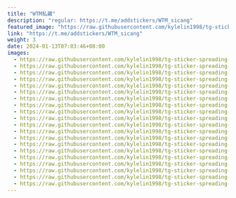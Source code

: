 ```yaml
---
title: "WTM私藏"
description: "regular: https://t.me/addstickers/WTM_sicang"
featured_image: "https://raw.githubusercontent.com/kylelin1998/tg-sticker-spreading-worldwide-images/main/img/0a1aabf0-c8cf-411c-adc5-c3c6b1e2ddf2.jpg"
link: "https://t.me/addstickers/WTM_sicang"
weight: 3
date: 2024-01-13T07:03:46+08:00
images:
  - https://raw.githubusercontent.com/kylelin1998/tg-sticker-spreading-worldwide-images/main/img/0a1aabf0-c8cf-411c-adc5-c3c6b1e2ddf2.jpg
  - https://raw.githubusercontent.com/kylelin1998/tg-sticker-spreading-worldwide-images/main/img/7afcb7ec-4015-468a-81f1-dca907da3133.jpg
  - https://raw.githubusercontent.com/kylelin1998/tg-sticker-spreading-worldwide-images/main/img/d3b6c562-e3d5-4030-ad5a-68929fffbb2b.jpg
  - https://raw.githubusercontent.com/kylelin1998/tg-sticker-spreading-worldwide-images/main/img/d2f4142e-5324-4c75-9443-41e39f22d13e.jpg
  - https://raw.githubusercontent.com/kylelin1998/tg-sticker-spreading-worldwide-images/main/img/2c02054c-918c-47c9-ac61-fe7e7d062793.jpg
  - https://raw.githubusercontent.com/kylelin1998/tg-sticker-spreading-worldwide-images/main/img/6fc1847d-b46d-4733-a4c4-249ed67280d2.jpg
  - https://raw.githubusercontent.com/kylelin1998/tg-sticker-spreading-worldwide-images/main/img/bf586dec-e227-4378-a127-2000108428c1.jpg
  - https://raw.githubusercontent.com/kylelin1998/tg-sticker-spreading-worldwide-images/main/img/69e58dba-f448-4eff-a6ed-88d559600765.jpg
  - https://raw.githubusercontent.com/kylelin1998/tg-sticker-spreading-worldwide-images/main/img/4da790be-0be6-47e0-889a-3378243c0a89.jpg
  - https://raw.githubusercontent.com/kylelin1998/tg-sticker-spreading-worldwide-images/main/img/2c43a563-1b16-4521-b6d9-85555e680e85.jpg
  - https://raw.githubusercontent.com/kylelin1998/tg-sticker-spreading-worldwide-images/main/img/e9af3da7-c3e6-446d-937e-44b4f158c9e0.jpg
  - https://raw.githubusercontent.com/kylelin1998/tg-sticker-spreading-worldwide-images/main/img/4bb3ae1d-a160-4f94-b0c4-2c6bc8d4f70a.jpg
  - https://raw.githubusercontent.com/kylelin1998/tg-sticker-spreading-worldwide-images/main/img/286b3f5b-79f6-46ed-b490-5c11e3506cc1.jpg
  - https://raw.githubusercontent.com/kylelin1998/tg-sticker-spreading-worldwide-images/main/img/9d708d7b-9615-4def-ad64-a37b78325fb3.jpg
  - https://raw.githubusercontent.com/kylelin1998/tg-sticker-spreading-worldwide-images/main/img/b6d6628b-d27a-40af-baf0-de9781e2c916.jpg
  - https://raw.githubusercontent.com/kylelin1998/tg-sticker-spreading-worldwide-images/main/img/063288b2-69c0-41a8-8f9d-354404ab0bc4.jpg
  - https://raw.githubusercontent.com/kylelin1998/tg-sticker-spreading-worldwide-images/main/img/f6b44b3a-3dcd-48e9-b048-00011a15eb6a.jpg
  - https://raw.githubusercontent.com/kylelin1998/tg-sticker-spreading-worldwide-images/main/img/9bebc8b2-6565-42e7-af69-9366e8b6c82f.jpg
  - https://raw.githubusercontent.com/kylelin1998/tg-sticker-spreading-worldwide-images/main/img/1ac90d32-2f60-4b6d-b72e-3d1ecfb9fa09.jpg
  - https://raw.githubusercontent.com/kylelin1998/tg-sticker-spreading-worldwide-images/main/img/75e43d11-d4d1-402f-80ab-27456c5987f4.jpg
---
```

